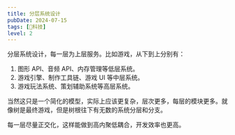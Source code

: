 ```yaml
---
title: 分层系统设计
pubDate: 2024-07-15
tags: [🔭科技]
level: 2
---
```


分层系统设计，每一层为上层服务。比如游戏，从下到上分别有：

1. 图形 API、音频 API、内存管理等低层系统。
2. 游戏引擎、制作工具链、游戏 UI 等中层系统。
3. 游戏玩法系统、策划辅助系统等高层系统。

当然这只是一个简化的模型，实际上应该更复杂，层次更多，每层的模块更多。就像树是最终游戏，但是树根往下有无数的系统分层和分支。

每一层尽量正交化，这样能做到高内聚低耦合，开发效率也更高。
